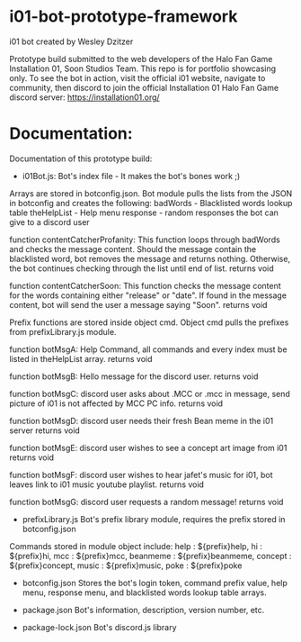 # i01-bot-prototype-framework

i01 bot created by Wesley Dzitzer

Prototype build submitted to the web developers of the Halo Fan Game Installation 01, Soon Studios Team. This repo is for portfolio showcasing only. To see the bot in action, visit the official i01 website, navigate to community, then discord to join the official Installation 01 Halo Fan Game discord server: https://installation01.org/

# Documentation:
Documentation of this prototype build:

- i01Bot.js:
Bot's index file - It makes the bot's bones work ;)

Arrays are stored in botconfig.json. Bot module pulls the lists from the JSON in botconfig and creates the following:
badWords - Blacklisted words lookup table
theHelpList - Help menu
response - random responses the bot can give to a discord user

function contentCatcherProfanity:
This function loops through badWords and checks the message content. Should the message contain the blacklisted word, bot removes the message and returns nothing. Otherwise, the bot continues checking through the list until end of list.
returns void

function contentCatcherSoon:
This function checks the message content for the words containing either "release" or "date". If found in the message content, bot will send the user a message saying "Soon".
returns void

Prefix functions are stored inside object cmd. Object cmd pulls the prefixes from prefixLibrary.js module.

function botMsgA:
Help Command, all commands and every index must be listed in theHelpList array.
returns void

function botMsgB:
Hello message for the discord user.
returns void

function botMsgC:
discord user asks about .MCC or .mcc in message, send picture of i01 is not affected by MCC PC info.
returns void

function botMsgD:
discord user needs their fresh Bean meme in the i01 server
returns void

function botMsgE:
discord user wishes to see a concept art image from i01
returns void

function botMsgF:
discord user wishes to hear jafet's music for i01, bot leaves link to i01 music youtube playlist.
returns void

function botMsgG:
discord user requests a random message!
returns void

- prefixLibrary.js
Bot's prefix library module, requires the prefix stored in botconfig.json

Commands stored in module object include:
help : ${prefix}help,
hi : ${prefix}hi,
mcc : ${prefix}mcc,
beanmeme : ${prefix}beanmeme,
concept : ${prefix}concept,
music : ${prefix}music,
poke : ${prefix}poke

- botconfig.json
Stores the bot's login token, command prefix value, help menu, response menu, and blacklisted words lookup table arrays.

- package.json
Bot's information, description, version number, etc.

- package-lock.json
Bot's discord.js library
